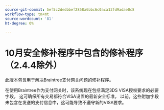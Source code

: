 ```yaml
---
source-git-commit: 5ef5c2dedbbef2858a6bbc6c0aca13fd9adae0c8
workflow-type: tm+mt
source-wordcount: '81'
ht-degree: 0%

---
```

# 10月安全修补程序中包含的修补程序（2.4.4除外）

此版本包含用于解决Braintree支付网关问题的修补程序。

在使用Braintree作为支付网关时，该系统现在包括满足3DS VISA授权要求的必要字段。 这可确保所有交易都符合VISA设置的最新安全标准。 以前，这些附加字段未包含在发送的支付信息中，这可能导致不遵守新的VISA要求。

<!--
BUNDLE-3360
-->